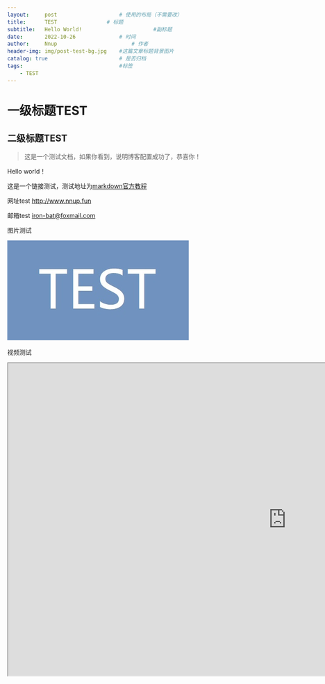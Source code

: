 ```yaml
---
layout:     post   				    # 使用的布局（不需要改）
title:      TEST 				# 标题 
subtitle:   Hello World!                       #副标题
date:       2022-10-26 				# 时间
author:     Nnup 						# 作者
header-img: img/post-test-bg.jpg 	#这篇文章标题背景图片
catalog: true 						# 是否归档
tags:								#标签
    - TEST
---
```

# 一级标题TEST
## 二级标题TEST
>这是一个测试文档，如果你看到，说明博客配置成功了，恭喜你！  

Hello world！  

这是一个链接测试，测试地址为[markdown官方教程](https://markdown.com.cn "链接title测试")  

网址test <http://www.nnup.fun>  

邮箱test <iron-bat@foxmail.com>  

图片测试  

[![这是图片](/img/post-test-01.jpg "图片title测试")](https://nnup.fun/2022/10/26/01test/)  

视频测试

<iframe height=720 width=1280 src="https://mailujneducn-my.sharepoint.com/:v:/g/personal/202032221081_mail_ujn_edu_cn/EWGXUVubPP9Gm-RgtK-HjvEBf5HQphY2K_hdA826sLWq0w?e=3EB508">

**测试完毕！！**
